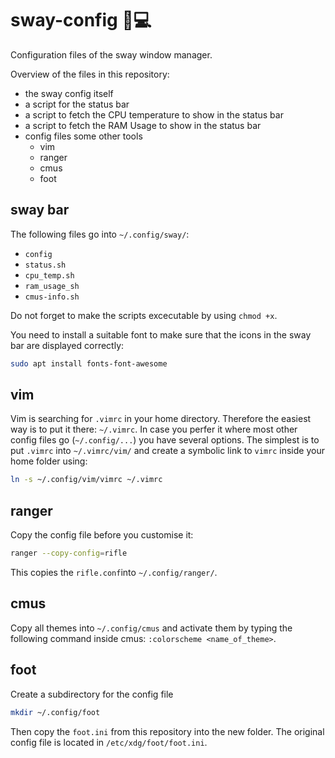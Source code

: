 # sway-config :penguin::computer:
Configuration files of the sway window manager. 

Overview of the files in this repository:
- the sway config itself
- a script for the status bar
- a script to fetch the CPU temperature to show in the status bar
- a script to fetch the RAM Usage to show in the status bar
- config files some other tools
  - vim
  - ranger
  - cmus
  - foot

## sway bar
The following files go into `~/.config/sway/`:
- `config`
- `status.sh`
- `cpu_temp.sh`
- `ram_usage_sh`
- `cmus-info.sh`

Do not forget to make the scripts excecutable by using `chmod +x`. 

You need to install a suitable font to make sure that the icons in the sway bar are displayed correctly:
```bash
sudo apt install fonts-font-awesome
```

## vim
Vim is searching for `.vimrc` in your home directory. Therefore the easiest way is to put it there: `~/.vimrc`. In case you perfer it where most other config files go (`~/.config/...`) you have several options. The simplest is to put `.vimrc` into `~/.vimrc/vim/` and create a symbolic link to `vimrc` inside your home folder using:

```bash
ln -s ~/.config/vim/vimrc ~/.vimrc
```

## ranger
Copy the config file before you customise it:
```bash
ranger --copy-config=rifle
```
This copies the `rifle.conf`into `~/.config/ranger/`. 

## cmus

Copy all themes into `~/.config/cmus` and activate them by typing the following command inside cmus: `:colorscheme <name_of_theme>`. 

## foot

Create a subdirectory for the config file
```bash
mkdir ~/.config/foot
```
Then copy the `foot.ini` from this repository into the new folder. The original config file is located in `/etc/xdg/foot/foot.ini`. 
